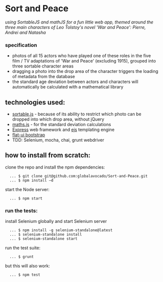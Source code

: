 # Sort and Peace

*using SortableJS and mathJS for a fun little web app, themed around the three main characters of Leo Tolstoy's novel 'War and Peace': Pierre, Andrei and Natasha* <br />

### specification
- photos of all 15 actors who have played one of these roles in the five film / TV adaptations of 'War and Peace' (excluding 1915), grouped into three sortable character areas
- dragging a photo into the drop area of the character triggers the loading of metadata from the database
- the standard age deviation between actors and characters will automatically be calculated with a mathematical library

## technologies used:

- [sortable.js](https://github.com/RubaXa/Sortable/) - because of its ability to restrict which photo can be dropped into which drop area, without jQuery
- [maths.js](http://mathjs.org/) - for the standard deviation calculations
- [Express](http://expressjs.com/) web framework and [ejs](http://www.embeddedjs.com/) templating engine
- [flat-ui bootstrap](http://designmodo.github.io/Flat-UI/)
- TDD: Selenium, mocha, chai, grunt webdriver

## how to install from scratch:

clone the repo and install the npm dependencies:
~~~
  ... $ git clone git@github.com:globalavocado/Sort-and-Peace.git 
  ... $ npm install –d
~~~

start the Node server:
~~~
  ... $ npm start 
~~~

### run the tests:

install Selenium globally and start Selenium server
~~~
  ... $ npm install -g selenium-standalone@latest
  ... $ selenium-standalone install
  ... $ selenium-standalone start
~~~

run the test suite:
~~~
  ... $ grunt 
~~~
but this will also work:
~~~
  ... $ npm test 
~~~